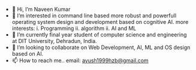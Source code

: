 - 👋 Hi, I’m Naveen Kumar
- 👀 I’m interested in command line based more robust and powerfull operating system design and development based on cognitive AI.
    more interests:
    i. Programming
    ii. algorithm
    ii. AI and ML
- 🌱 I’m currently final year student of computer science and engineering at DIT University, Dehradun, India.
- 💞️ I’m looking to collaborate on Web Development, AI, ML and OS design based on AI.
- 📫 How to reach me..
  email: ayush1999hzb@gmail.com

<!---
Naveenkumar-cmd/Naveenkumar-cmd is a ✨ special ✨ repository because its `README.md` (this file) appears on your GitHub profile.
You can click the Preview link to take a look at your changes.
--->
